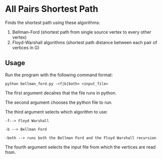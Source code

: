 # All Pairs Shortest Path
Finds the shortest path using these algorithms:
1. Bellman-Ford (shortest path from single source vertex to every other vertex)
2. Floyd-Warshall algorithms (shortest path distance between each pair of vertices in G)

## Usage
Run the program with the following command format:

	python bellman_ford.py -<f|b|both> <input_file>

The first argument decalres that the file runs in python.

The second argument chooses the python file to run.

The third argument selects which algorithm to use:

	-f--> Floyd Warshall
	
	-b --> Bellman Ford
	
	-both --> runs both the Bellman Ford and the Floyd Warshall recursion

The fourth argument selects the input file from which the vertices are read from.
